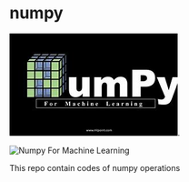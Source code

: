 # numpy

 ![Numpy Logo](images/numpyLogo.jpg "Numpy For Machine Learning").
 
 <img src="images/numpy.jpg" alt="Numpy For Machine Learning" width="200"/>



 This repo contain codes of numpy operations
